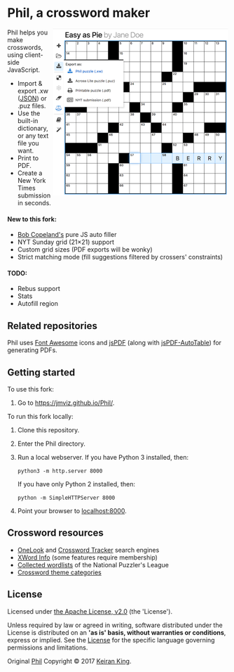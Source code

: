 # Phil, a crossword maker

<img src="images/screenshot.png" align="right" width="400" height="380">

Phil helps you make crosswords, using client-side JavaScript.
* Import & export .xw ([JSON](https://www.xwordinfo.com/JSON/)) or .puz files.
* Use the built-in dictionary, or any text file you want.
* Print to PDF.
* Create a New York Times submission in seconds.

#### New to this fork:
* [Bob Copeland's](https://github.com/bcopeland) pure JS auto filler
* NYT Sunday grid (21×21) support
* Custom grid sizes (PDF exports will be wonky)
* Strict matching mode (fill suggestions filtered by crossers' constraints)

#### TODO:
* Rebus support
* Stats
* Autofill region

## Related repositories

Phil uses [Font Awesome](https://github.com/FortAwesome/Font-Awesome/) icons and [jsPDF](https://github.com/MrRio/jsPDF/) (along with [jsPDF-AutoTable](https://github.com/simonbengtsson/jsPDF-AutoTable/)) for generating PDFs.

## Getting started

To use this fork:

1. Go to https://jmviz.github.io/Phil/.

To run this fork locally:

1. Clone this repository.

2. Enter the Phil directory.

3. Run a local webserver. If you have Python 3 installed, then:

   ```
   python3 -m http.server 8000
   ```

   If you have only Python 2 installed, then:

   ```
   python -m SimpleHTTPServer 8000
   ```

4. Point your browser to [localhost:8000](http://localhost:8000).

## Crossword resources

* [OneLook](http://onelook.com/) and [Crossword Tracker](http://crosswordtracker.com/) search engines
* [XWord Info](https://www.xwordinfo.com) (some features require membership)
* [Collected wordlists](http://wiki.puzzlers.org/dokuwiki/doku.php?id=solving:wordlists:about:start) of the National Puzzler's League
* [Crossword theme categories](http://www.cruciverb.com/index.php?action=ezportal;sa=page;p=70)


## License
Licensed under [the Apache License, v2.0](http://www.apache.org/licenses/LICENSE-2.0) (the 'License').

Unless required by law or agreed in writing, software distributed under the License
is distributed on an **'as is' basis, without warranties or conditions**, express or implied.
See the [License](LICENSE.txt) for the specific language governing permissions and limitations.

Original [Phil](https://github.com/keiranking/Phil) Copyright &copy; 2017 [Keiran King](http://www.keiranking.com/).

